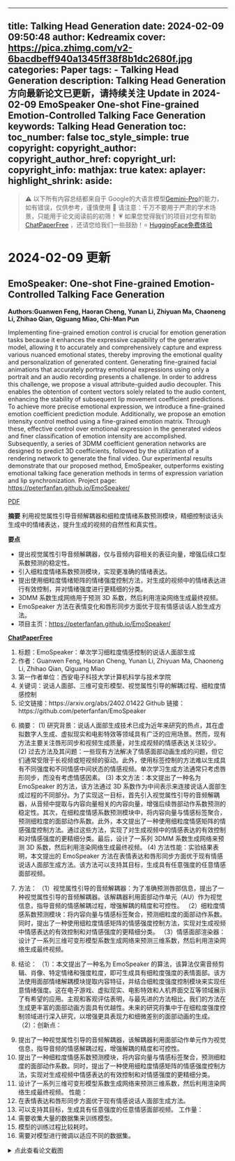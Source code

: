 
---
title: Talking Head Generation
date: 2024-02-09 09:50:48
author: Kedreamix
cover: https://pica.zhimg.com/v2-6bacdbeff940a1345ff38f8b1dc2680f.jpg
categories: Paper
tags:
    - Talking Head Generation
description: Talking Head Generation 方向最新论文已更新，请持续关注 Update in 2024-02-09  EmoSpeaker One-shot Fine-grained Emotion-Controlled Talking Face   Generation  
keywords: Talking Head Generation
toc:
toc_number: false
toc_style_simple: true
copyright:
copyright_author:
copyright_author_href:
copyright_url:
copyright_info:
mathjax: true
katex:
aplayer:
highlight_shrink:
aside:
---

>⚠️ 以下所有内容总结都来自于 Google的大语言模型[Gemini-Pro](https://ai.google.dev/)的能力，如有错误，仅供参考，谨慎使用
>🔴 请注意：千万不要用于严肃的学术场景，只能用于论文阅读前的初筛！
>💗 如果您觉得我们的项目对您有帮助 [ChatPaperFree](https://github.com/Kedreamix/ChatPaperFree) ，还请您给我们一些鼓励！⭐️ [HuggingFace免费体验](https://huggingface.co/spaces/Kedreamix/ChatPaperFree)

# 2024-02-09 更新


## EmoSpeaker: One-shot Fine-grained Emotion-Controlled Talking Face   Generation

**Authors:Guanwen Feng, Haoran Cheng, Yunan Li, Zhiyuan Ma, Chaoneng Li, Zhihao Qian, Qiguang Miao, Chi-Man Pun**

Implementing fine-grained emotion control is crucial for emotion generation tasks because it enhances the expressive capability of the generative model, allowing it to accurately and comprehensively capture and express various nuanced emotional states, thereby improving the emotional quality and personalization of generated content. Generating fine-grained facial animations that accurately portray emotional expressions using only a portrait and an audio recording presents a challenge. In order to address this challenge, we propose a visual attribute-guided audio decoupler. This enables the obtention of content vectors solely related to the audio content, enhancing the stability of subsequent lip movement coefficient predictions. To achieve more precise emotional expression, we introduce a fine-grained emotion coefficient prediction module. Additionally, we propose an emotion intensity control method using a fine-grained emotion matrix. Through these, effective control over emotional expression in the generated videos and finer classification of emotion intensity are accomplished. Subsequently, a series of 3DMM coefficient generation networks are designed to predict 3D coefficients, followed by the utilization of a rendering network to generate the final video. Our experimental results demonstrate that our proposed method, EmoSpeaker, outperforms existing emotional talking face generation methods in terms of expression variation and lip synchronization. Project page: https://peterfanfan.github.io/EmoSpeaker/ 

[PDF](http://arxiv.org/abs/2402.01422v1) 

**摘要**
利用视觉属性引导音频解耦器和细粒度情绪系数预测模块，精细控制谈话头生成中的情绪表达，提升生成的视频的自然性和真实性。

**要点**
- 提出视觉属性引导音频解耦器，仅与音频内容相关的表征向量，增强后续口型系数预测的稳定性。
- 引入细粒度情绪系数预测模块，实现更准确的情绪表达。
- 提出使用细粒度情绪矩阵的情绪强度控制方法，对生成的视频中的情绪表达进行有效控制，并对情绪强度进行更精细的分类。
- 3DMM 系数生成网络用于预测 3D 系数，然后利用渲染网络生成最终视频。
- EmoSpeaker 方法在表情变化和唇形同步方面优于现有情感谈话人脸生成方法。
- 项目主页：https://peterfanfan.github.io/EmoSpeaker/

**[ChatPaperFree](https://huggingface.co/spaces/Kedreamix/ChatPaperFree)**

<ol>
<li>标题：EmoSpeaker：单次学习细粒度情感控制的说话人面部生成</li>
<li>作者：Guanwen Feng, Haoran Cheng, Yunan Li, Zhiyuan Ma, Chaoneng Li, Zhihao Qian, Qiguang Miao</li>
<li>第一作者单位：西安电子科技大学计算机科学与技术学院</li>
<li>关键词：说话人面部、三维可变形模型、视觉属性引导的解耦过程、细粒度情感控制</li>
<li>论文链接：https://arxiv.org/abs/2402.01422
Github 链接：https://github.com/peterfanfan/EmoSpeaker</li>
<li>
<p>摘要：
(1) 研究背景：说话人面部生成技术已成为近年来研究的热点，其在虚拟数字人生成、虚拟现实和电影特效等领域具有广泛的应用场景。然而，现有方法主要关注唇形同步和视频生成质量，对生成视频的情感表达关注较少。
(2) 过去方法及其问题：一些现有方法解决了情感面部动画生成的问题，但它们通常受限于长视频或短视频的驱动。此外，使用标签控制的方法难以生成具有不同强度和不同情感中间状态的情感视频。单次学习生成方法通常只考虑唇形同步，而没有考虑情感因素。
(3) 本文方法：本文提出了一种名为 EmoSpeaker 的方法，该方法通过 3D 系数作为中间表示来连接说话人面部生成过程的不同部分。为了实现这一目标，首先引入视觉属性引导的音频解耦器，从音频中提取与内容向量相关的内容向量，增强后续唇部动作系数预测的稳定性。其次，在细粒度情感系数预测模块中，将内容向量与情感标签聚合，预测细粒度的面部动作系数。此外，本文提出了一种使用细粒度情感矩阵的情感强度控制方法。通过这些方法，实现了对生成视频中的情感表达的有效控制和对情感强度的更精细分类。最后，设计了一系列 3DMM 系数生成网络来预测 3D 系数，然后利用渲染网络生成最终视频。
(4) 方法性能：实验结果表明，本文提出的 EmoSpeaker 方法在表情表达和唇形同步方面优于现有情感说话人面部生成方法。该方法可以支持其目标，生成具有任意强度的任意情感面部视频。</p>
</li>
<li>
<p>方法：
（1）视觉属性引导的音频解耦器：为了准确预测唇部信息，提出了一种视觉属性引导的音频解耦器。该解耦器利用面部动作单元（AU）作为视觉信息，指导音频的情感解耦过程，增强解耦的精度和可控性。
（2）细粒度情感系数预测模块：将内容向量与情感标签聚合，预测细粒度的面部动作系数。同时，提出了一种使用细粒度情感矩阵的情感强度控制方法，实现对生成视频中情感表达的有效控制和对情感强度的更精细分类。
（3）情感面部渲染器：设计了一系列三维可变形模型系数生成网络来预测三维系数，然后利用渲染网络生成最终视频。</p>
</li>
<li>
<p>结论：
（1）：本文提出了一种名为 EmoSpeaker 的算法，该算法仅需音频剪辑、肖像、特定情绪和强度粒度，即可生成具有细粒度强度的表情面部。该方法使用面部情绪解耦模块提取内容特征，并结合细粒度强度控制模块来实现任意情绪强度。这在电子游戏、虚拟现实、电影特效和人机界面交互等领域展示了有希望的应用。主观和客观评估表明，与最先进的方法相比，我们的方法在生成更丰富的面部动画方面具有优越性。未来的研究将集中于在细粒度强度控制领域进行深入研究，以增强更具表现力和细微差别的面部动画的生成。
（2）：创新点：</p>
</li>
<li>提出了一种视觉属性引导的音频解耦器，该解耦器利用面部动作单元作为视觉信息，指导音频的情感解耦过程，增强解耦的精度和可控性。</li>
<li>提出了一种细粒度情感系数预测模块，将内容向量与情感标签聚合，预测细粒度的面部动作系数。同时，提出了一种使用细粒度情感矩阵的情感强度控制方法，实现对生成视频中情感表达的有效控制和对情感强度的更精细分类。</li>
<li>设计了一系列三维可变形模型系数生成网络来预测三维系数，然后利用渲染网络生成最终视频。
性能：</li>
<li>在表情表达和唇形同步方面优于现有情感说话人面部生成方法。</li>
<li>可以支持其目标，生成具有任意强度的任意情感面部视频。
工作量：</li>
<li>需要收集大量的数据集来训练模型。</li>
<li>模型的训练过程比较耗时。</li>
<li>需要对模型进行微调以适应不同的数据集。</li>
</ol>


<details>
  <summary>点此查看论文截图</summary>
<img src="https://pica.zhimg.com/v2-6bacdbeff940a1345ff38f8b1dc2680f.jpg" align="middle">
<img src="https://pic1.zhimg.com/v2-c646c87add1ea43ace17da06ebd12a7c.jpg" align="middle">
<img src="https://picx.zhimg.com/v2-d08dc09fd1df64224ed8ef166ac7d5b4.jpg" align="middle">
<img src="https://pic1.zhimg.com/v2-0dc431600d1c5672918ab10a962f79ab.jpg" align="middle">
<img src="https://pic1.zhimg.com/v2-7d1b798a4f9c96adf7e70cbb6847a5b3.jpg" align="middle">
<img src="https://pica.zhimg.com/v2-4c97492b45a0ba3e2e8b06c0abf4372f.jpg" align="middle">
<img src="https://picx.zhimg.com/v2-5ce57abfa37d7135a925aa7ba77e6120.jpg" align="middle">
</details>




